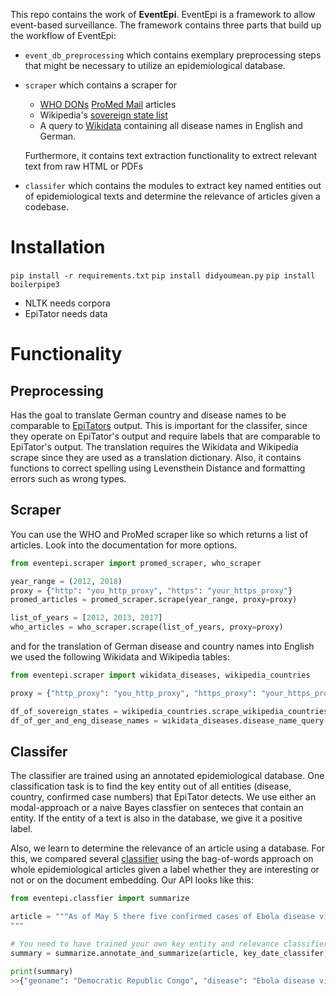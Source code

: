 This repo contains the work of **EventEpi**. EventEpi is a framework to allow event-based surveillance. The framework contains three parts that build up the workflow of EventEpi:

- `event_db_preprocessing` which contains exemplary preprocessing steps that might be necessary to utilize an epidemiological database.

- `scraper` which contains a scraper for
  - [WHO DONs](https://www.who.int/csr/don/en/) [ProMed Mail](https://www.promedmail.org) articles
  - Wikipedia's [sovereign state list](https://de.wikipedia.org/wiki/Liste_der_Staaten_der_Erde)
  - A query to [Wikidata](https://www.wikidata.org/) containing all disease names in English and German.

  Furthermore, it contains text extraction functionality to extrect relevant text from raw HTML or PDFs

- `classifer` which contains the modules to extract key named entities out of epidemiological texts and determine the relevance of articles given a codebase.

# Installation
```pip install -r requirements.txt```
```pip install didyoumean.py```
```pip install boilerpipe3```
- NLTK needs corpora
- EpiTator needs data

# Functionality

## Preprocessing
Has the goal to translate German country and disease names to be comparable to [EpiTators](https://github.com/ecohealthalliance/EpiTator) output. This is important for the classifer, since they operate on EpiTator's output and require labels that are comparable to EpiTator's output. The translation requires the Wikidata and Wikipedia scrape since they are used as a translation dictionary. Also, it contains functions to correct spelling using Levensthein Distance and formatting errors such as wrong types.

## Scraper
You can use the WHO and ProMed scraper like so which returns a list of articles. Look into the documentation for more options.

```python
from eventepi.scraper import promed_scraper, who_scraper

year_range = (2012, 2018)
proxy = {"http": "you_http_proxy", "https": "your_https_proxy"}
promed_articles = promed_scraper.scrape(year_range, proxy=proxy)

list_of_years = [2012, 2013, 2017]
who_articles = who_scraper.scrape(list_of_years, proxy=proxy)
```

and for the translation of German disease and country names into English we used the following Wikidata and Wikipedia tables:

```python
from eventepi.scraper import wikidata_diseases, wikipedia_countries

proxy = {"http_proxy": "you_http_proxy", "https_proxy": "your_https_proxy"}

df_of_sovereign_states = wikipedia_countries.scrape_wikipedia_countries()
df_of_ger_and_eng_disease_names = wikidata_diseases.disease_name_query(proxy)
```

## Classifer

The classifier are trained using an annotated epidemiological database. One classification task is to find the key entity out of all entities (disease, country, confirmed case numbers) that EpiTator detects. We use either an modal-approach or a naive Bayes classfier on senteces that contain an entity. If the entity of a text is also in the database, we give it a positive label.

Also, we learn to determine the relevance of an article using a database. For this, we compared several [classifier](/notebooks/classification.ipynb) using the bag-of-words approach on whole epidemiological articles given a label whether they are interesting or not or on the document embedding.
Our API looks like this:
```python
from eventepi.classfier import summarize

article = """As of May 5 there five confirmed cases of Ebola disease virus in the Democratic Republic Congo
"""

# You need to have trained your own key entity and relevance classifier
summary = summarize.annotate_and_summarize(article, key_date_classifer, key_count_classifer)

print(summary)
>>{"geoname": "Democratic Republic Congo", "disease": "Ebola disease virus", "counts": 5, "date": "2019-05-05"}
```
